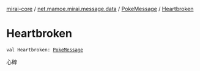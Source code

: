 [mirai-core](../../index.md) / [net.mamoe.mirai.message.data](../index.md) / [PokeMessage](index.md) / [Heartbroken](./-heartbroken.md)

# Heartbroken

`val Heartbroken: `[`PokeMessage`](index.md)

心碎

